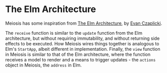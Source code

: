 # The Elm Architecture

Meiosis has some inspiration from [The Elm Architecture](http://guide.elm-lang.org/architecture/index.html), by [Evan Czaplicki](http://evan.czaplicki.us/home).

The `receive` function is similar to the `update` function from the Elm architecture, but without requiring immutability, and without returning side effects to be executed. How Meiosis wires things together is analogous to Elm's `StartApp`, albeit different in implementation. Finally, the `view` function in Meiosis is similar to that of the Elm architecture, where the function receives a model to render and a means to trigger updates - the `actions` object in Meiosis, the `address` in Elm.
